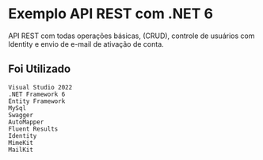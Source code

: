 # Exemplo API REST com .NET 6

API REST com todas operações básicas, (CRUD), controle de usuários com Identity e envio de e-mail de ativação de conta.

## Foi Utilizado

```.net6
Visual Studio 2022
.NET Framework 6
Entity Framework
MySql
Swagger
AutoMapper
Fluent Results
Identity
MimeKit
MailKit
```
